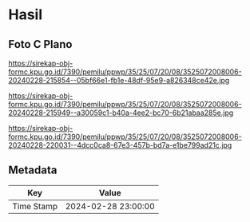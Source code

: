 # Hasil

## Foto C Plano

https://sirekap-obj-formc.kpu.go.id/7390/pemilu/ppwp/35/25/07/20/08/3525072008006-20240228-215854--05bf66e1-fb1e-48df-95e9-a826348ce42e.jpg

https://sirekap-obj-formc.kpu.go.id/7390/pemilu/ppwp/35/25/07/20/08/3525072008006-20240228-215949--a30059c1-b40a-4ee2-bc70-6b21abaa285e.jpg

https://sirekap-obj-formc.kpu.go.id/7390/pemilu/ppwp/35/25/07/20/08/3525072008006-20240228-220031--4dcc0ca8-67e3-457b-bd7a-e1be799ad21c.jpg


## Metadata

| Key        | Value               |
| ---------- | ------------------- |
| Time Stamp | 2024-02-28 23:00:00 |



